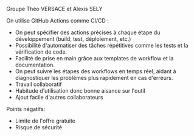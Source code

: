 Groupe Théo VERSACE et Alexis SELY

On utilise GitHub Actions comme CI/CD :
- On peut spécifier des actions précises à chaque étape du développement (build, test, déploiement, etc.)
- Possibilité d'automatiser des tâches répétitives comme les tests et la vérification de code.
- Facilité de prise en main grâce aux templates de workflow et la documentation.
- On peut suivre les étapes des workflows en temps réel, aidant à diagnostiquer les problèmes plus rapidement en cas d'erreurs.
- Travail collaboratif
- Habitude d'utilisation donc bonne aisance sur l'outil
- Ajout facile d'autres collaborateurs

Points négatifs:
- Limite de l'offre gratuite
- Risque de sécurité
